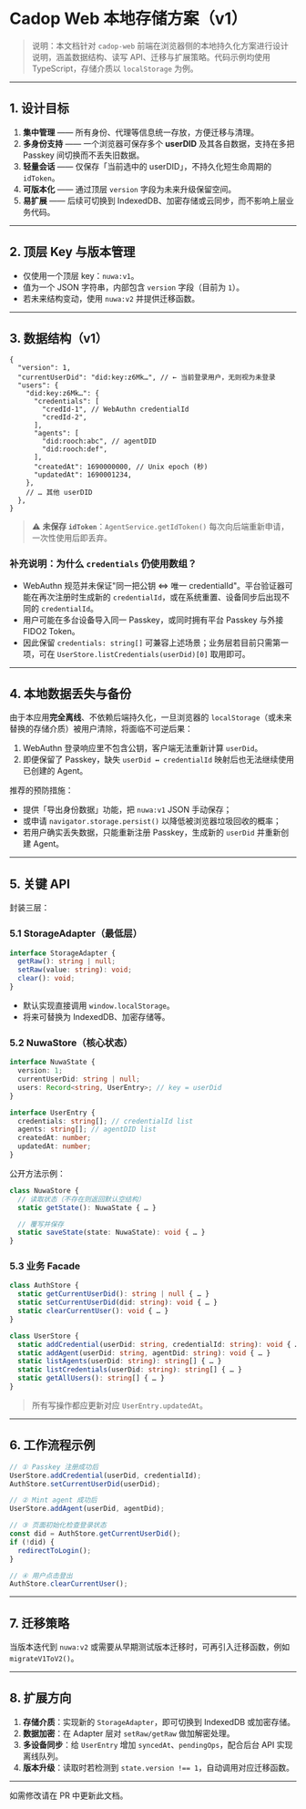 # Cadop Web 本地存储方案（v1）

> 说明：本文档针对 `cadop-web` 前端在浏览器侧的本地持久化方案进行设计说明，涵盖数据结构、读写 API、迁移与扩展策略。代码示例均使用 TypeScript，存储介质以 `localStorage` 为例。

---

## 1. 设计目标

1. **集中管理** —— 所有身份、代理等信息统一存放，方便迁移与清理。
2. **多身份支持** —— 一个浏览器可保存多个 **userDID** 及其各自数据，支持在多把 Passkey 间切换而不丢失旧数据。
3. **轻量会话** —— 仅保存「当前选中的 userDID」，不持久化短生命周期的 `idToken`。
4. **可版本化** —— 通过顶层 `version` 字段为未来升级保留空间。
5. **易扩展** —— 后续可切换到 IndexedDB、加密存储或云同步，而不影响上层业务代码。

---

## 2. 顶层 Key 与版本管理

- 仅使用一个顶层 key：`nuwa:v1`。
- 值为一个 JSON 字符串，内部包含 `version` 字段（目前为 `1`）。
- 若未来结构变动，使用 `nuwa:v2` 并提供迁移函数。

---

## 3. 数据结构（v1）

```jsonc
{
  "version": 1,
  "currentUserDid": "did:key:z6Mk…", // ← 当前登录用户，无则视为未登录
  "users": {
    "did:key:z6Mk…": {
      "credentials": [
        "credId-1", // WebAuthn credentialId
        "credId-2",
      ],
      "agents": [
        "did:rooch:abc", // agentDID
        "did:rooch:def",
      ],
      "createdAt": 1690000000, // Unix epoch (秒)
      "updatedAt": 1690001234,
    },
    // … 其他 userDID
  },
}
```

> ⚠️ **未保存 `idToken`**：`AgentService.getIdToken()` 每次向后端重新申请，一次性使用后即丢弃。

### 补充说明：为什么 `credentials` 仍使用数组？

- WebAuthn 规范并未保证"同一把公钥 ⇔ 唯一 credentialId"。平台验证器可能在再次注册时生成新的 `credentialId`，或在系统重置、设备同步后出现不同的 `credentialId`。
- 用户可能在多台设备导入同一 Passkey，或同时拥有平台 Passkey 与外接 FIDO2 Token。
- 因此保留 `credentials: string[]` 可兼容上述场景；业务层若目前只需第一项，可在 `UserStore.listCredentials(userDid)[0]` 取用即可。

---

## 4. 本地数据丢失与备份

由于本应用**完全离线**、不依赖后端持久化，一旦浏览器的 `localStorage`（或未来替换的存储介质）被用户清除，将面临不可逆后果：

1. WebAuthn 登录响应里不包含公钥，客户端无法重新计算 `userDid`。
2. 即便保留了 Passkey，缺失 `userDid ↔ credentialId` 映射后也无法继续使用已创建的 Agent。

推荐的预防措施：

- 提供「导出身份数据」功能，把 `nuwa:v1` JSON 手动保存；
- 或申请 `navigator.storage.persist()` 以降低被浏览器垃圾回收的概率；
- 若用户确实丢失数据，只能重新注册 Passkey，生成新的 `userDid` 并重新创建 Agent。

---

## 5. 关键 API

封装三层：

### 5.1 StorageAdapter（最低层）

```ts
interface StorageAdapter {
  getRaw(): string | null;
  setRaw(value: string): void;
  clear(): void;
}
```

- 默认实现直接调用 `window.localStorage`。
- 将来可替换为 IndexedDB、加密存储等。

### 5.2 NuwaStore（核心状态）

```ts
interface NuwaState {
  version: 1;
  currentUserDid: string | null;
  users: Record<string, UserEntry>; // key = userDid
}

interface UserEntry {
  credentials: string[]; // credentialId list
  agents: string[]; // agentDID list
  createdAt: number;
  updatedAt: number;
}
```

公开方法示例：

```ts
class NuwaStore {
  // 读取状态（不存在则返回默认空结构）
  static getState(): NuwaState { … }

  // 覆写并保存
  static saveState(state: NuwaState): void { … }
}
```

### 5.3 业务 Facade

```ts
class AuthStore {
  static getCurrentUserDid(): string | null { … }
  static setCurrentUserDid(did: string): void { … }
  static clearCurrentUser(): void { … }
}

class UserStore {
  static addCredential(userDid: string, credentialId: string): void { … }
  static addAgent(userDid: string, agentDid: string): void { … }
  static listAgents(userDid: string): string[] { … }
  static listCredentials(userDid: string): string[] { … }
  static getAllUsers(): string[] { … }
}
```

> 所有写操作都应更新对应 `UserEntry.updatedAt`。

---

## 6. 工作流程示例

```ts
// ① Passkey 注册成功后
UserStore.addCredential(userDid, credentialId);
AuthStore.setCurrentUserDid(userDid);

// ② Mint agent 成功后
UserStore.addAgent(userDid, agentDid);

// ③ 页面初始化检查登录状态
const did = AuthStore.getCurrentUserDid();
if (!did) {
  redirectToLogin();
}

// ④ 用户点击登出
AuthStore.clearCurrentUser();
```

---

## 7. 迁移策略

当版本迭代到 `nuwa:v2` 或需要从早期测试版本迁移时，可再引入迁移函数，例如 `migrateV1ToV2()`。

---

## 8. 扩展方向

1. **存储介质**：实现新的 `StorageAdapter`，即可切换到 IndexedDB 或加密存储。
2. **数据加密**：在 Adapter 层对 `setRaw/getRaw` 做加解密处理。
3. **多设备同步**：给 `UserEntry` 增加 `syncedAt`、`pendingOps`，配合后台 API 实现离线队列。
4. **版本升级**：读取时若检测到 `state.version !== 1`，自动调用对应迁移函数。

---

如需修改请在 PR 中更新此文档。
